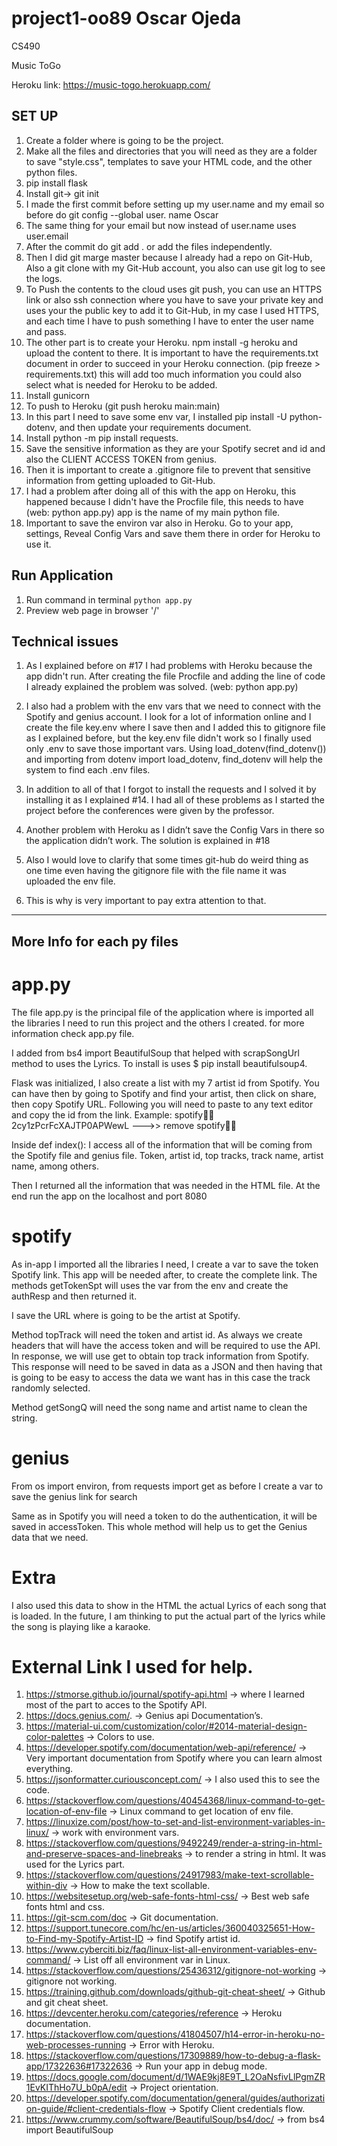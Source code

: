 # project1-oo89 Oscar Ojeda 

CS490

Music ToGo 


Heroku link: https://music-togo.herokuapp.com/

## SET UP 
1. Create a folder where is going to be the project.
2. Make all the files and directories that you will need as they are a folder to save "style.css", templates to save your HTML code, and the other python files. 
3. pip install flask 
4. Install git->  git init 
5. I made the first commit before setting up my user.name and my email so before do git config --global user. name Oscar 
6. The same thing for your email but now instead of user.name uses user.email
7. After the commit do git add . or add the files independently. 
8. Then I did git marge master because I already had a repo on Git-Hub, Also a git clone with my Git-Hub account, you also can use git log to see the logs. 
9. To Push the contents to the cloud uses git push, you can use an HTTPS link or also ssh connection where you have to save your private key and uses your 
the public key to add it to Git-Hub, in my case I used HTTPS, and each time I have to push something I have to enter the user name and pass.
10. The other part is to create your Heroku. npm install -g heroku and upload the content to there. It is important to have the requirements.txt 
document in order to succeed in your Heroku connection. (pip freeze > requirements.txt) this will add too much information you could also select what is needed
for Heroku to be added.
11. Install gunicorn
12. To push to Heroku (git push heroku main:main)
13. In this part I need to save some env var, I installed pip install -U python-dotenv, and then update your requirements document.
14. Install python -m pip install requests.
15. Save the sensitive information as they are your Spotify secret and id and also the CLIENT ACCESS TOKEN from genius.
16. Then it is important to create a .gitignore file to prevent that sensitive information from getting uploaded to Git-Hub.
17. I had a problem after doing all of this with the app on Heroku, this happened because I didn't have the Procfile file, this 
needs to have (web: python app.py) app is the name of my main python file. 
18. Important to save the environ var also in Heroku. Go to your app, settings, Reveal Config Vars and save them there in order for Heroku to use it. 

## Run Application
1. Run command in terminal `python app.py`
2. Preview web page in browser '/'

## Technical issues

1. As I explained before on #17 I had problems with Heroku because the app didn't run. After creating the file Procfile and adding the line of code 
I already explained the problem was solved. (web: python app.py) 

2. I also had a problem with the env vars that we need to connect with the Spotify and genius account. I look for a lot of information online and I create
the file key.env where I save then and I added this to gitignore file as I explained before, but the key.env file didn't work so I finally used only .env to save those
important vars. Using load_dotenv(find_dotenv()) and importing from dotenv import load_dotenv, find_dotenv will help the system to find each .env files. 


3. In addition to all of that I forgot to install the requests and I solved it by installing it as I explained #14. 
I had all of these problems as I started the project before the conferences were given by the professor. 

4. Another problem with Heroku as I didn’t save the Config Vars in there so the application didn’t work. The solution is explained in #18 

5. Also I would love to clarify that some times git-hub do weird thing as one time even having the gitignore file with the file name it was uploaded the env file.
6. This is why is very important to pay extra attention to that. 

--------------------------------------------------------------------------------------------------------------------------------------------
## More Info for each py files

# app.py 

The file app.py is the principal file of the application where is imported all the libraries I need to run this project and the others I created. 
for more information check app.py file. 

I added from bs4 import BeautifulSoup that helped with scrapSongUrl method to uses the Lyrics. To install is uses $ pip install beautifulsoup4. 

Flask was initialized, I also create a list with my 7 artist id from Spotify. You can have then by going to Spotify and find your artist, then click on share, then copy Spotify URL. Following you will need to paste to any text editor and copy the id from the link. Example: 
spotify:artist:2cy1zPcrFcXAJTP0APWewL --->> remove spotify:artist: 

Inside def index(): I access all of the information that will be coming from the Spotify file and genius file. Token, artist id, top tracks, track name, 
artist name, among others. 

Then I returned all the information that was needed in the HTML file. 
At the end run the app on the localhost and port 8080 

# spotify

As in-app I imported all the libraries I need, I create a var to save the token Spotify link. This app will be needed after, to create the complete link. 
The methods getTokenSpt will uses the var from the env and create the authResp and then returned it. 

I save the URL where is going to be the artist at Spotify. 

Method topTrack will need the token and artist id. As always we create headers that will have the access token and will be required to use the API. 
In response, we will use get to obtain top track information from Spotify. This response will need to be saved in data as a JSON and then having that is going to be easy
to access the data we want has in this case the track randomly selected.  

Method getSongQ will need the song name and artist name to clean the string. 

# genius

From os import environ, from requests import get
as before I create a var to save the genius link for search

Same as in Spotify you will need a token to do the authentication, it will be saved in accessToken. 
This whole method will help us to get the Genius data that we need. 

# Extra 
I also used this data to show in the HTML the actual Lyrics of each song that is loaded. In the future, 
I am thinking to put the actual part of the lyrics while the song is playing like a karaoke. 

# External Link I used for help. 

1. https://stmorse.github.io/journal/spotify-api.html -> where I learned most of the part to acces to the Spotify API. 
2. https://docs.genius.com/.                          -> Genius api Documentation’s. 
3. https://material-ui.com/customization/color/#2014-material-design-color-palettes -> Colors to use. 
4. https://developer.spotify.com/documentation/web-api/reference/ -> Very important documentation from Spotify where you can learn almost everything. 
5. https://jsonformatter.curiousconcept.com/           -> I also used this to see the code. 
6. https://stackoverflow.com/questions/40454368/linux-command-to-get-location-of-env-file -> Linux command to get location of env file. 
7. https://linuxize.com/post/how-to-set-and-list-environment-variables-in-linux/  -> work with environment vars. 
8. https://stackoverflow.com/questions/9492249/render-a-string-in-html-and-preserve-spaces-and-linebreaks -> to render a string in html. It was used for the Lyrics part.
9. https://stackoverflow.com/questions/24917983/make-text-scrollable-within-div -> How to make the text scollable. 
10. https://websitesetup.org/web-safe-fonts-html-css/   -> Best web safe fonts html and css.
11. https://git-scm.com/doc                             -> Git documentation.
12. https://support.tunecore.com/hc/en-us/articles/360040325651-How-to-Find-my-Spotify-Artist-ID -> find Spotify artist id.
13. https://www.cyberciti.biz/faq/linux-list-all-environment-variables-env-command/ -> List off all environment var in Linux. 
14. https://stackoverflow.com/questions/25436312/gitignore-not-working -> gitignore not working. 
15. https://training.github.com/downloads/github-git-cheat-sheet/  -> Github and git cheat sheet.
16. https://devcenter.heroku.com/categories/reference             -> Heroku documentation. 
17. https://stackoverflow.com/questions/41804507/h14-error-in-heroku-no-web-processes-running -> Error with Heroku. 
18. https://stackoverflow.com/questions/17309889/how-to-debug-a-flask-app/17322636#17322636 -> Run your app in debug mode. 
19. https://docs.google.com/document/d/1WAE9kj8E9T_L2OaNsfivLlPgmZR1EvKIThHo7U_b0pA/edit -> Project orientation. 
20. https://developer.spotify.com/documentation/general/guides/authorization-guide/#client-credentials-flow -> Spotify Client credentials flow. 
21. https://www.crummy.com/software/BeautifulSoup/bs4/doc/ -> from bs4 import BeautifulSoup






